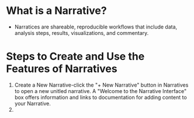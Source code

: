 # What is a Narrative?
* Narratices are shareable, reproducible workflows that include data, analysis steps, results, visualizations, and commentary.

# Steps to Create and Use the Features of Narratives
1. Create a New Narrative-click the "+ New Narrative" button in Narratives to open a new unitled narrative. A "Welcome to the Narrative Interface" box offers information and links to documentation for adding content to your Narrative.
2. 
